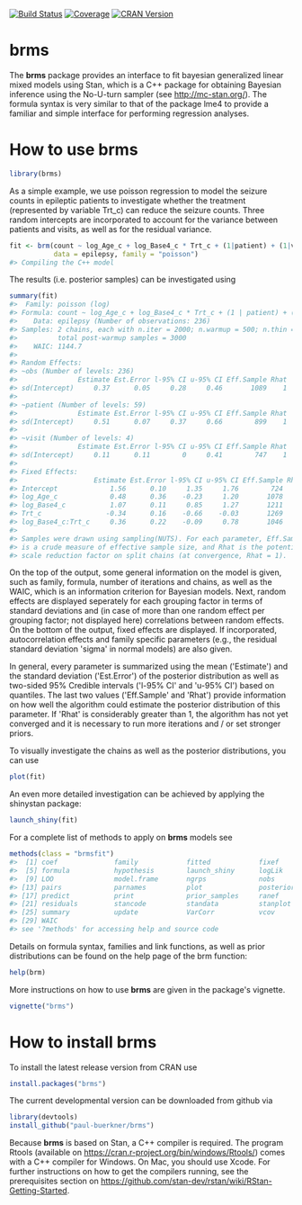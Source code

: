 <!-- README.md is generated from README.Rmd. Please edit that file -->
[![Build Status](https://travis-ci.org/paul-buerkner/brms.svg?branch=master)](https://travis-ci.org/paul-buerkner/brms) [![Coverage](https://img.shields.io/codecov/c/github/paul-buerkner/brms/master.svg)](https://codecov.io/github/paul-buerkner/brms) [![CRAN Version](http://www.r-pkg.org/badges/version/brms)](http://cran.r-project.org/package=brms)

brms
====

The <b>brms</b> package provides an interface to fit bayesian generalized linear mixed models using Stan, which is a C++ package for obtaining Bayesian inference using the No-U-turn sampler (see <http://mc-stan.org/>). The formula syntax is very similar to that of the package lme4 to provide a familiar and simple interface for performing regression analyses.

<!--

-->
How to use brms
===============

``` r
library(brms)
```

As a simple example, we use poisson regression to model the seizure counts in epileptic patients to investigate whether the treatment (represented by variable Trt\_c) can reduce the seizure counts. Three random intercepts are incorporated to account for the variance between patients and visits, as well as for the residual variance.

``` r
fit <- brm(count ~ log_Age_c + log_Base4_c * Trt_c + (1|patient) + (1|visit) + (1|obs), 
           data = epilepsy, family = "poisson")
#> Compiling the C++ model
```

The results (i.e. posterior samples) can be investigated using

``` r
summary(fit) 
#>  Family: poisson (log) 
#> Formula: count ~ log_Age_c + log_Base4_c * Trt_c + (1 | patient) + (1 | visit) + (1 | obs) 
#>    Data: epilepsy (Number of observations: 236) 
#> Samples: 2 chains, each with n.iter = 2000; n.warmup = 500; n.thin = 1; 
#>          total post-warmup samples = 3000
#>    WAIC: 1144.7
#>  
#> Random Effects: 
#> ~obs (Number of levels: 236) 
#>               Estimate Est.Error l-95% CI u-95% CI Eff.Sample Rhat
#> sd(Intercept)     0.37      0.05     0.28     0.46       1089    1
#> 
#> ~patient (Number of levels: 59) 
#>               Estimate Est.Error l-95% CI u-95% CI Eff.Sample Rhat
#> sd(Intercept)     0.51      0.07     0.37     0.66        899    1
#> 
#> ~visit (Number of levels: 4) 
#>               Estimate Est.Error l-95% CI u-95% CI Eff.Sample Rhat
#> sd(Intercept)     0.11      0.11        0     0.41        747    1
#> 
#> Fixed Effects: 
#>                   Estimate Est.Error l-95% CI u-95% CI Eff.Sample Rhat
#> Intercept             1.56      0.10     1.35     1.76        724    1
#> log_Age_c             0.48      0.36    -0.23     1.20       1078    1
#> log_Base4_c           1.07      0.11     0.85     1.27       1211    1
#> Trt_c                -0.34      0.16    -0.66    -0.03       1269    1
#> log_Base4_c:Trt_c     0.36      0.22    -0.09     0.78       1046    1
#> 
#> Samples were drawn using sampling(NUTS). For each parameter, Eff.Sample 
#> is a crude measure of effective sample size, and Rhat is the potential 
#> scale reduction factor on split chains (at convergence, Rhat = 1).
```

On the top of the output, some general information on the model is given, such as family, formula, number of iterations and chains, as well as the WAIC, which is an information criterion for Bayesian models. Next, random effects are displayed seperately for each grouping factor in terms of standard deviations and (in case of more than one random effect per grouping factor; not displayed here) correlations between random effects. On the bottom of the output, fixed effects are displayed. If incorporated, autocorrelation effects and family specific parameters (e.g., the residual standard deviation 'sigma' in normal models) are also given.

In general, every parameter is summarized using the mean ('Estimate') and the standard deviation ('Est.Error') of the posterior distribution as well as two-sided 95% Credible intervals ('l-95% CI' and 'u-95% CI') based on quantiles. The last two values ('Eff.Sample' and 'Rhat') provide information on how well the algorithm could estimate the posterior distribution of this parameter. If 'Rhat' is considerably greater than 1, the algorithm has not yet converged and it is necessary to run more iterations and / or set stronger priors.

To visually investigate the chains as well as the posterior distributions, you can use

``` r
plot(fit) 
```

An even more detailed investigation can be achieved by applying the shinystan package:

``` r
launch_shiny(fit) 
```

For a complete list of methods to apply on <b>brms</b> models see

``` r
methods(class = "brmsfit") 
#>  [1] coef              family            fitted            fixef            
#>  [5] formula           hypothesis        launch_shiny      logLik           
#>  [9] LOO               model.frame       ngrps             nobs             
#> [13] pairs             parnames          plot              posterior_samples
#> [17] predict           print             prior_samples     ranef            
#> [21] residuals         stancode          standata          stanplot         
#> [25] summary           update            VarCorr           vcov             
#> [29] WAIC             
#> see '?methods' for accessing help and source code
```

Details on formula syntax, families and link functions, as well as prior distributions can be found on the help page of the brm function:

``` r
help(brm) 
```

More instructions on how to use <b>brms</b> are given in the package's vignette.

``` r
vignette("brms") 
```

How to install brms
===================

To install the latest release version from CRAN use

``` r
install.packages("brms")
```

The current developmental version can be downloaded from github via

``` r
library(devtools)
install_github("paul-buerkner/brms")
```

Because <b>brms</b> is based on Stan, a C++ compiler is required. The program Rtools (available on <https://cran.r-project.org/bin/windows/Rtools/>) comes with a C++ compiler for Windows. On Mac, you should use Xcode. For further instructions on how to get the compilers running, see the prerequisites section on <https://github.com/stan-dev/rstan/wiki/RStan-Getting-Started>.
